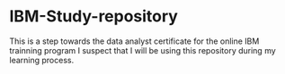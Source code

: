 # IBM-Study-repository
This is a step towards the data analyst certificate for the online IBM trainning program
I suspect that I will be using this repository during my learning process.
